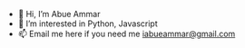 - 👋 Hi, I’m Abue Ammar
- 👀 I’m interested in Python, Javascript
- 📫 Email me here if you need me iabueammar@gmail.com

<!---
abdarker/abdarker is a ✨ special ✨ repository because its `README.md` (this file) appears on your GitHub profile.
You can click the Preview link to take a look at your changes.
--->
